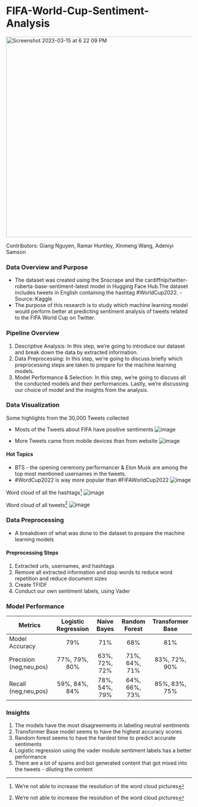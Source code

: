# FIFA-World-Cup-Sentiment-Analysis

<img width="544" alt="Screenshot 2023-03-15 at 6 22 09 PM" src="https://user-images.githubusercontent.com/88624677/225456720-ab209392-f633-469d-b00c-185d10ddae0a.png">


Contributors:
Giang Nguyen,
Ramar Huntley,
Xinmeng Wang,
Adeniyi Samson

### Data Overview and Purpose
 - The dataset was created using the Snscrape and the cardiffnlp/twitter-roberta-base-sentiment-latest model in Hugging Face Hub.The dataset includes tweets in English containing the hashtag #WorldCup2022. - Source: Kaggle
 - The purpose of this research is to study which machine learning model would perform better at predicting sentiment analysis of tweets related to the FIFA World Cup on Twitter.

### Pipeline Overview
1. Descriptive Analysis: In this step, we’re going to introduce our dataset and break down the data by extracted information.
2. Data Preprocessing: In this step, we’re going to discuss briefly which preprocessing steps are taken to prepare for the machine learning models.
3. Model Performance & Selection: In this step, we’re going to discuss all the conducted models and their performances. Lastly, we’re discussing our choice of model and the insights from the analysis.

### Data Visualization
 Some highlights from the 30,000 Tweets collected

* Mosts of the Tweets about FIFA have positive sentiments
![image](https://user-images.githubusercontent.com/88624677/225453783-df87558d-346d-4551-82b0-7f202b6bd3ee.png)


* More Tweets came from mobile devices than from website
![image](https://user-images.githubusercontent.com/88624677/225453827-76962df9-f8b9-4da2-ab2a-e8c6b6266258.png)

#### Hot Topics
 -  BTS - the opening ceremony performancer & Elon Musk are among the top most mentioned usernames in the tweets.
 -  #WordCup2022 is way more popular than #FIFAWorldCup2022
 ![image](https://user-images.githubusercontent.com/88624677/225453885-e72d3b3f-07a0-4c30-b30c-cb2a8c0169fd.png)


Word cloud of all the hashtags[^1]
![image](https://user-images.githubusercontent.com/88624677/225453929-31751e87-19cc-4c7e-90db-831c1e3e14bf.png)

Word cloud of all tweets[^1]
![image](https://user-images.githubusercontent.com/88624677/225456060-627260ef-4b17-4042-9304-da040e05f9ca.png)

### Data Preprocessing 
- A breakdown of what was done to the dataset to prepare the machine learning models

#### Preprocessing Steps 
1. Extracted urls, usernames, and hashtags
2. Remove all extracted information and stop words to reduce word repetition and reduce document sizes
3. Create TFIDF
4. Conduct our own sentiment labels, using Vader


### Model Performance
 
 | Metrics        | Logistic Regression| Naive Bayes| Random Forest | Transformer Base
| ------------- |:---------------------:| :-----:|:-------------------:|:----------------:
| Model Accuracy     | 79%         | 71% | 68% | 81%
| Precision (neg,neu,pos)      | 77%, 79%, 80%              |   63%, 72%, 72% |71%, 64%, 71% | 83%, 72%, 90%
| Recall (neg,neu,pos) | 59%, 84%, 84%             |    78%, 54%, 79% | 64%, 66%, 73% | 85%, 83%, 75%


### Insights
1. The models have the most disagreements in labeling neutral sentiments
2. Transformer Base model seems to have the highest accuracy scores
3. Random forest seems to have the hardest time to predict accurate sentiments
4. Logistic regression using the vader module sentiment labels has a better performance
5. There are a lot of spams and bot generated content that got mixed into the tweets - diluting the content

[^1]: We’re not able to increase the resolution of the word cloud pictures
